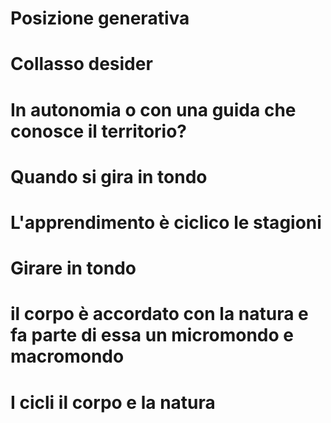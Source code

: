 # Posizione generativa

# Collasso desider
# In autonomia o con una guida che conosce il territorio?

# Quando si gira in tondo 

# L'apprendimento è ciclico le stagioni

# Girare in tondo 


# il corpo è accordato con la natura e fa parte di essa un micromondo e macromondo



# I cicli il corpo e la natura
<!--stackedit_data:
eyJoaXN0b3J5IjpbMTQzNDQ2OTM4XX0=
-->